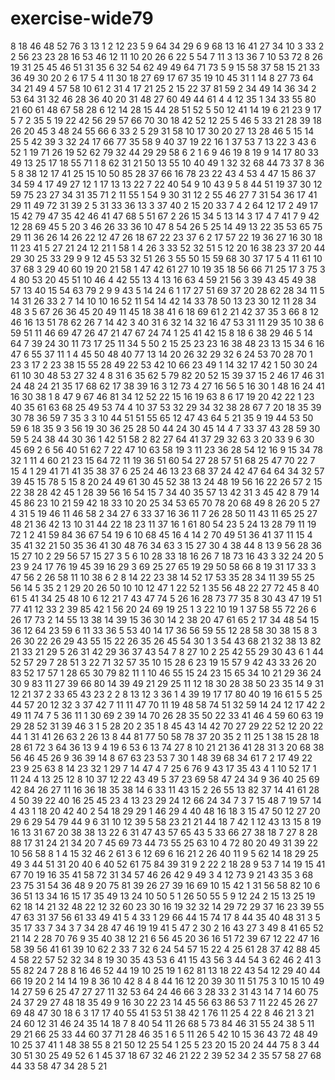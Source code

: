 # exercise-wide79
8
18
46
48
52
76
3
13
1
2
12
23
5
9
64
34
29
6
9
68
13
16
41
27
34
10
3
33
2
2
56
23
23
28
16
53
46
12
11
10
20
26
6
22
5
54
7
11
3
13
36
7
10
53
72
8
26
19
31
25
45
46
51
31
35
6
32
54
62
49
49
64
71
73
5
9
15
58
37
58
15
21
33
36
49
30
20
2
6
17
5
4
11
30
18
27
69
17
67
35
19
10
45
31
1
14
8
27
73
64
34
21
49
4
57
58
10
61
2
31
4
17
21
25
2
15
22
37
81
59
2
34
49
14
36
34
2
53
64
31
32
46
28
36
40
20
31
48
27
60
49
44
61
4
4
12
35
1
34
33
55
80
21
60
61
48
67
58
28
6
12
14
28
15
44
28
51
52
5
50
12
41
14
19
6
21
23
9
17
5
7
2
35
5
19
22
42
56
29
57
66
70
30
18
42
52
12
25
5
46
5
33
21
28
39
18
26
20
45
3
48
24
55
66
6
33
2
5
29
31
58
10
17
30
20
27
13
28
46
5
15
14
25
5
42
39
3
32
24
17
66
77
35
58
9
40
37
19
22
16
1
37
53
7
13
22
3
43
6
52
1
19
71
26
19
52
62
79
32
44
29
29
58
6
2
1
6
9
46
19
8
19
9
14
17
80
33
49
13
25
17
18
55
71
1
8
62
31
21
50
13
55
10
40
49
1
32
32
68
44
73
37
8
36
5
8
38
12
17
41
25
15
10
50
85
28
37
66
16
78
23
22
43
4
53
4
47
15
86
37
34
59
4
17
49
27
12
1
17
13
13
22
7
22
40
54
9
10
43
9
5
8
44
51
19
37
30
12
59
75
23
27
34
31
35
71
2
11
55
1
54
9
30
31
12
2
55
46
27
7
31
54
36
17
41
29
11
49
72
31
39
2
5
31
33
36
13
3
37
40
2
15
20
33
7
4
2
64
12
17
2
49
17
15
42
79
47
35
42
46
41
47
68
5
51
67
2
26
15
34
5
13
14
3
17
4
7
41
7
9
42
12
28
69
45
5
20
3
46
26
33
36
10
47
8
54
26
5
25
14
49
13
22
35
53
65
75
29
11
36
26
14
26
22
12
47
26
18
67
22
23
37
6
2
17
57
22
19
36
27
16
30
18
11
23
41
5
27
21
24
12
21
1
58
1
4
26
3
33
52
32
51
5
12
20
16
38
23
37
20
44
29
30
25
33
29
9
9
12
45
53
32
51
26
3
55
50
15
59
68
30
37
17
5
4
11
61
10
37
68
3
29
40
60
19
20
21
58
1
47
42
61
27
10
19
35
18
56
66
71
25
17
3
75
3
4
80
53
20
45
51
10
46
4
42
55
13
4
13
16
63
4
59
21
56
3
39
43
45
49
38
57
13
40
15
54
63
79
2
9
9
43
5
14
24
6
1
17
27
51
69
37
20
28
62
28
34
11
5
14
31
26
33
2
7
14
10
10
16
52
11
54
14
42
14
33
78
50
13
23
30
12
11
28
34
48
3
5
67
26
36
45
20
49
11
45
18
38
41
6
18
69
61
2
21
42
37
35
3
66
8
12
46
16
13
51
78
62
26
7
14
42
3
40
31
6
32
14
32
16
47
53
31
11
29
35
10
38
6
59
51
11
46
69
47
26
47
21
47
67
24
74
1
25
41
42
15
8
18
6
38
29
46
5
14
64
7
39
24
30
11
73
17
25
11
34
5
50
2
15
25
23
23
16
38
48
23
13
15
34
6
16
47
6
55
37
11
1
4
45
50
48
40
77
13
14
20
26
32
29
32
6
24
53
70
28
70
1
23
3
17
2
23
38
15
55
28
49
22
53
42
10
66
23
49
1
14
32
17
42
1
50
30
24
61
10
30
48
53
27
32
4
8
31
6
35
62
5
79
82
20
52
15
39
37
15
2
46
17
46
31
24
48
24
21
35
17
68
62
17
38
39
16
3
12
73
4
27
16
56
5
16
30
1
48
16
24
41
16
30
38
1
8
47
9
67
46
81
34
12
52
22
15
16
19
63
8
6
17
19
20
42
22
1
23
40
35
61
63
68
25
49
53
74
4
10
37
53
32
29
34
32
38
28
67
7
20
18
35
39
30
78
36
59
7
35
3
3
10
44
51
51
55
65
12
47
43
64
5
21
35
9
19
44
53
50
59
6
18
35
9
3
56
19
30
36
25
28
50
44
24
30
45
14
4
7
33
37
43
28
59
30
59
5
24
38
44
30
36
1
42
51
58
2
82
27
64
41
37
29
32
63
3
20
33
9
6
30
45
69
2
6
56
40
51
62
7
22
47
10
63
58
19
3
11
23
36
28
54
12
16
9
15
34
78
32
1
11
4
60
21
23
15
64
72
11
19
36
51
60
54
27
28
57
51
68
25
47
70
22
7
15
4
1
29
41
71
41
35
38
37
6
25
24
46
13
23
68
37
24
42
47
64
64
34
32
57
39
45
15
78
5
15
8
20
24
49
61
30
45
52
38
13
24
48
19
56
16
22
26
57
2
15
22
38
28
42
45
1
28
39
56
16
54
15
7
34
40
35
57
13
42
31
3
45
42
8
79
14
45
86
23
10
21
59
42
18
33
10
20
25
34
53
65
70
78
20
68
49
8
26
20
5
27
4
31
5
19
46
11
46
58
2
34
27
6
33
37
16
36
11
7
26
28
50
11
43
11
65
25
27
48
21
36
42
13
10
31
44
22
18
23
11
37
16
1
61
80
54
23
5
24
13
28
79
11
19
72
1
2
41
59
84
36
67
54
19
6
10
68
45
16
4
14
2
70
49
51
36
41
37
11
15
4
35
41
32
21
50
35
36
41
30
48
76
34
63
3
15
27
30
4
38
44
8
13
9
56
28
36
15
27
10
2
29
56
57
15
27
3
5
6
10
28
33
18
16
26
7
18
73
16
43
3
32
24
20
5
23
9
24
17
76
19
45
39
16
29
3
69
25
27
65
19
29
50
58
66
8
19
31
17
33
3
47
56
2
26
58
11
10
38
6
2
8
14
22
23
38
14
52
17
53
35
28
34
11
39
55
25
56
14
5
35
2
1
29
20
26
50
10
10
12
47
1
22
52
1
35
56
48
22
27
72
45
8
40
61
5
41
34
25
48
10
6
12
21
7
43
47
74
5
26
16
28
73
77
35
8
30
43
47
19
51
77
41
12
33
2
39
85
42
1
56
20
24
69
19
25
1
3
22
10
19
1
37
58
55
72
26
6
26
17
73
2
14
55
13
38
14
39
15
36
30
14
2
38
20
47
61
65
2
17
34
48
54
15
36
12
64
23
59
6
11
33
36
5
53
40
14
17
36
56
59
55
12
28
58
30
38
15
8
3
26
30
22
26
29
43
55
15
22
26
35
26
45
54
30
1
3
54
43
68
21
32
38
13
82
21
33
21
29
5
26
31
42
29
36
37
43
54
7
8
27
10
2
25
42
55
29
30
43
6
1
44
52
57
29
7
28
51
3
22
71
32
57
35
10
15
28
6
23
19
15
57
9
42
43
33
26
20
83
52
17
57
1
28
65
30
79
82
11
1
10
46
55
15
24
23
15
65
34
10
21
29
36
24
30
9
83
11
27
39
66
80
14
39
49
21
29
25
11
12
18
30
28
38
50
23
35
14
9
31
12
21
37
2
33
65
43
23
2
2
8
13
12
3
36
1
4
39
19
17
17
80
40
19
16
61
5
5
25
44
57
20
12
32
3
37
42
7
11
11
47
70
11
19
48
58
74
51
32
59
14
24
12
17
42
2
49
11
74
7
5
36
11
1
30
69
2
39
14
70
26
28
35
50
22
33
41
46
4
59
60
63
19
29
28
52
31
39
46
3
1
5
28
20
2
35
1
8
45
43
14
42
70
27
29
22
52
12
20
22
44
1
31
41
26
63
2
26
13
8
44
81
77
50
58
78
37
20
35
2
11
25
1
38
15
28
18
28
61
72
3
64
36
13
9
4
19
6
53
6
13
74
27
8
10
21
21
36
41
28
31
3
20
68
38
56
46
45
26
9
36
39
14
8
67
63
23
53
7
30
1
48
39
68
34
61
7
2
17
49
22
23
9
25
63
8
14
23
32
1
29
7
14
47
4
7
25
6
76
9
43
17
35
43
4
1
10
52
17
1
11
24
4
13
25
12
8
10
37
12
22
43
49
5
37
23
69
58
47
24
34
9
36
40
25
69
42
84
26
27
11
16
36
18
35
38
14
6
33
11
43
15
2
26
55
13
82
37
14
41
61
28
4
50
39
22
40
16
25
45
23
4
13
23
29
24
12
66
24
34
7
3
7
15
48
7
19
57
14
4
43
1
18
20
42
40
2
54
18
29
29
1
46
29
4
40
48
16
18
3
15
47
50
12
27
20
29
6
29
54
79
44
9
6
31
10
12
39
5
58
23
21
21
44
18
7
42
1
12
43
13
15
8
19
16
13
31
67
20
38
38
13
22
6
31
47
43
57
65
43
5
33
66
27
38
18
7
27
8
28
88
17
31
24
21
34
20
7
45
69
73
44
73
55
25
63
10
4
72
80
20
49
31
39
22
10
56
58
8
1
4
15
32
46
2
61
3
6
12
69
6
16
21
2
26
40
11
9
5
62
14
18
29
25
49
3
44
51
31
20
40
6
40
52
61
75
84
39
31
9
2
22
2
18
28
9
53
7
14
19
15
41
67
70
19
16
35
41
58
72
31
34
57
46
26
42
9
49
3
4
12
73
9
21
43
35
3
68
23
75
31
54
36
48
9
20
75
81
39
26
27
39
16
69
10
15
42
1
31
56
58
82
10
6
36
51
13
34
16
15
17
35
49
13
24
10
50
5
1
26
50
55
5
9
12
24
2
15
13
25
19
62
18
14
21
32
48
22
12
32
60
23
30
16
19
32
32
14
29
72
29
37
16
23
39
55
47
63
31
37
56
61
33
49
41
5
4
33
1
29
66
44
15
74
17
8
44
35
40
48
31
3
5
35
17
33
7
34
3
7
34
28
47
46
19
19
41
5
47
2
30
2
16
43
27
3
49
8
41
65
52
21
14
2
28
70
76
9
35
40
38
12
21
6
56
45
20
36
16
51
72
39
67
12
22
47
16
58
39
56
41
61
39
10
62
2
33
7
32
6
24
54
57
15
22
4
25
61
28
37
42
88
45
4
58
22
57
52
32
34
8
19
30
35
43
53
6
41
15
43
56
3
44
54
3
62
46
2
41
3
55
82
24
7
28
8
16
46
52
44
19
10
25
19
1
62
81
13
18
22
43
54
12
29
40
44
66
19
20
2
14
14
19
8
36
10
42
8
4
8
44
16
12
20
39
30
11
51
75
3
10
15
10
49
14
27
59
6
25
47
27
27
11
32
53
64
24
46
66
3
28
33
2
31
43
14
7
14
60
75
24
37
29
27
48
18
35
49
9
16
30
22
23
14
45
56
63
86
53
7
11
22
45
26
27
69
48
47
30
18
6
3
17
17
40
55
41
53
51
38
42
1
76
11
25
4
22
8
46
21
3
21
24
60
12
31
46
24
35
14
18
7
8
40
54
11
26
68
5
73
84
46
31
55
24
38
5
11
29
21
66
25
33
44
60
37
71
28
46
35
1
6
5
11
26
5
42
10
15
36
43
72
48
49
10
25
37
41
1
48
38
55
8
21
50
12
25
54
1
25
5
23
20
15
20
24
44
75
8
3
44
30
51
30
25
49
52
6
1
45
37
18
67
32
46
21
22
2
39
52
34
2
35
57
58
27
68
44
33
58
47
34
28
5
21
